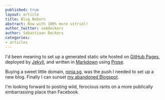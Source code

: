 ```yaml
---
published: true
layout: article
title: Blog Reborn
abstract: Now with 100% more vitriol!
author_twitter: sebdeckers
author: Sebastiaan Deckers
categories:
- articles
---
```


I'd been meaning to set up a generated static site hosted on [GitHub Pages](http://pages.github.com/), deployed by [Jekyll](http://jekyllrb.com/), and written in [Markdown](http://github.github.com/github-flavored-markdown/) using [Prose](http://prose.io/).

Buying a sweet little domain, [ninja.sg](http://ninja.sg/), was the push I needed to set up a new blog. Finally I can sunset [my abandoned Blogspot](http://cbas.pandion.im/).

I'm looking forward to posting wild, ferocious rants on a more publically embarrassing place than Facebook.